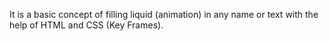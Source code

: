 It is a basic concept of filling liquid (animation) in any name or text with the help of HTML and CSS (Key Frames).
